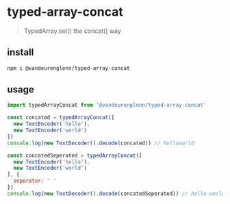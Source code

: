 # typed-array-concat
> TypedArray.set() the concat() way

## install
```sh
npm i @vandeurenglenn/typed-array-concat
```

## usage
```js
import typedArrayConcat from '@vandeurenglenn/typed-array-concat'

const concated = typedArrayConcat([
  new TextEncoder('hello'),
  new TextEncoder('world')
])
console.log(new TextDecoder().decode(concated)) // helloworld

const concatedSeperated = typedArrayConcat([
  new TextEncoder('hello'),
  new TextEncoder('world')
], {
  seperator: ' '
})
console.log(new TextDecoder().decode(concatedSeperated)) // hello world
```
